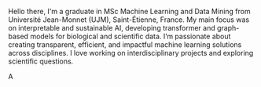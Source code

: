 <!--
Write your biography here. Tell the world about yourself. Link to your favorite [subreddit](http://reddit.com). You can put a picture in, too. The code is already in, just name your picture `prof_pic.jpg` and put it in the `img/` folder.

Put your address / P.O. box / other info right below your picture. You can also disable any these elements by editing `profile` property of the YAML header of your `_pages/about.md`. Edit `_bibliography/papers.bib` and Jekyll will render your [publications page](/al-folio/publications/) automatically.

Link to your social media connections, too. This theme is set up to use [Font Awesome icons](https://fontawesome.com/) and [Academicons](https://jpswalsh.github.io/academicons/), like the ones below. Add your Facebook, Twitter, LinkedIn, Google Scholar, or just disable all of them.
-->


Hello there, I'm a graduate in MSc Machine Learning and Data Mining from Université Jean-Monnet (UJM), Saint-Étienne, France. My main focus was on interpretable and sustainable AI, developing transformer and graph-based models for biological and scientific data. I’m passionate about creating transparent, efficient, and impactful machine learning solutions across disciplines. I love working on interdisciplinary projects and exploring scientific questions. 

A
